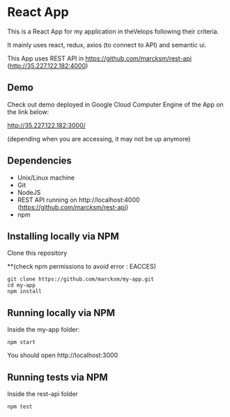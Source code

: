 # React App

This is a React App for my application in theVelops following their criteria.

It mainly uses react, redux, axios (to connect to API) and semantic ui.

This App uses REST API in https://github.com/marcksm/rest-api (http://35.227.122.182:4000)

## Demo

Check out demo deployed in Google Cloud Computer Engine of the App on the link below:

http://35.227.122.182:3000/

(depending when you are accessing, it may not be up anymore)

## Dependencies

* Unix/Linux machine
* Git
* NodeJS
* REST API running on http://localhost:4000  (https://github.com/marcksm/rest-api)
* npm

## Installing locally via NPM

Clone this repository

**(check npm permissions to avoid error : EACCES)
```
git clone https://github.com/marcksm/my-app.git
cd my-app
npm install
```

## Running locally via NPM

Inside the my-app folder:
```
npm start
```
You should open http://localhost:3000

## Running tests via NPM

Inside the rest-api folder
```
npm test
```
